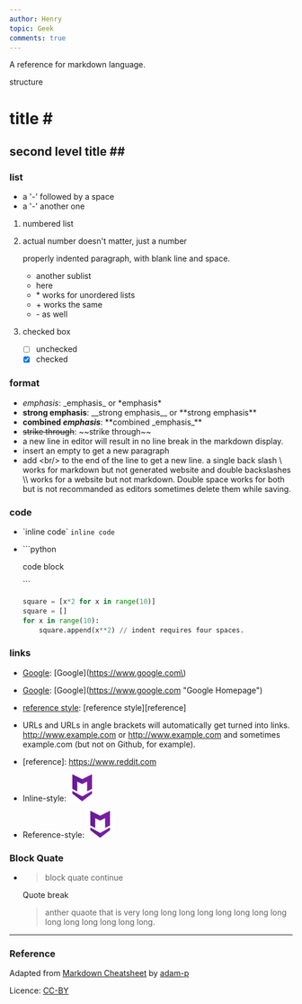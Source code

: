 ```yaml
---
author: Henry
topic: Geek
comments: true
---
```


A reference for markdown language.

structure

# title \#
## second level title \#\#

### list
- a '\-' followed by a space
- a '\-' another one

1. numbered list
3. actual number doesn't matter, just a number

   properly indented paragraph, with blank line and space.
   - another sublist
   - here
   * \* works for unordered lists
   + \+ works the same
   - \- as well
2. checked box
   - [ ] unchecked
   - [x] checked

### format

- _emphasis_: \_emphasis\_ or \*emphasis\*
- __strong emphasis__: \_\_strong emphasis\_\_ or \*\*strong emphasis\*\*
- **combined _emphasis_**: \*\*combined \_emphasis\_\*\*
- ~~strike through~~: \~\~strike through\~\~
- a new line in editor will result in no line break in the markdown display.
- insert an empty to get a new paragraph
- add <br\/> to the end of the line to get a new line. a single back slash \\ works for markdown but not generated website and double backslashes \\\\ works for a website but not markdown. Double space works for both but is not recommanded as editors sometimes delete them while saving.

### code

- \`inline code\` `inline code`

- \`\`\`python

  code block

  \`\`\`

  ```python
  square = [x*2 for x in range(10)]
  square = []
  for x in range(10):
      square.append(x**2) // indent requires four spaces.
  ```

### links

- [Google](https://www.google.com): \[Google\]\(https://www.google.com\)

- [Google](https://www.google.com "Google Homepage"): \[Google\]\(https://www.google.com \"Google Homepage\"\)

- [reference style][reference]: \[reference style\]\[reference\]

- URLs and URLs in angle brackets will automatically get turned into links. 
http://www.example.com or <http://www.example.com> and sometimes 
example.com (but not on Github, for example).

[reference]: https://www.reddit.com
- \[reference\]: https://www.reddit.com


- Inline-style: 
![alt text](https://github.com/adam-p/markdown-here/raw/master/src/common/images/icon48.png "Logo Title Text 1")

- Reference-style: 
![alt text][logo]

[logo]: https://github.com/adam-p/markdown-here/raw/master/src/common/images/icon48.png "Logo Title Text 2"


### Block Quate

- > block quate
  > continue
  
  Quote break
  
  > anther quaote that is very long long long long long long long long long long long long long long.

---

### Reference

Adapted from 
[Markdown Cheatsheet](https://github.com/adam-p/markdown-here/wiki/Markdown-Cheatsheet) by [adam-p](https://github.com/adam-p)

Licence: [CC-BY](https://creativecommons.org/licenses/by/3.0/)